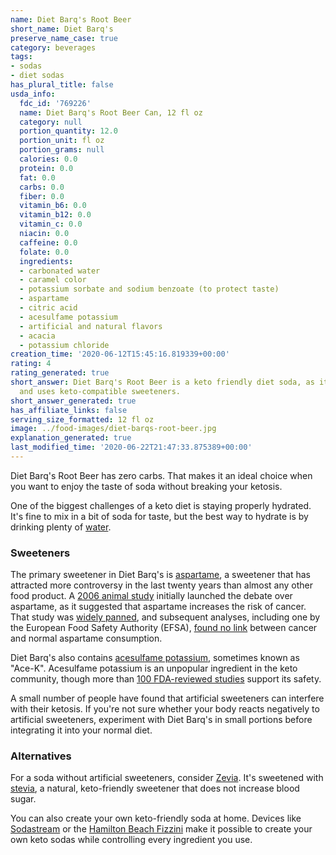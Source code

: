 ```yaml
---
name: Diet Barq's Root Beer
short_name: Diet Barq's
preserve_name_case: true
category: beverages
tags:
- sodas
- diet sodas
has_plural_title: false
usda_info:
  fdc_id: '769226'
  name: Diet Barq's Root Beer Can, 12 fl oz
  category: null
  portion_quantity: 12.0
  portion_unit: fl oz
  portion_grams: null
  calories: 0.0
  protein: 0.0
  fat: 0.0
  carbs: 0.0
  fiber: 0.0
  vitamin_b6: 0.0
  vitamin_b12: 0.0
  vitamin_c: 0.0
  niacin: 0.0
  caffeine: 0.0
  folate: 0.0
  ingredients:
  - carbonated water
  - caramel color
  - potassium sorbate and sodium benzoate (to protect taste)
  - aspartame
  - citric acid
  - acesulfame potassium
  - artificial and natural flavors
  - acacia
  - potassium chloride
creation_time: '2020-06-12T15:45:16.819339+00:00'
rating: 4
rating_generated: true
short_answer: Diet Barq's Root Beer is a keto friendly diet soda, as it's low on carbs
  and uses keto-compatible sweeteners.
short_answer_generated: true
has_affiliate_links: false
serving_size_formatted: 12 fl oz
image: ../food-images/diet-barqs-root-beer.jpg
explanation_generated: true
last_modified_time: '2020-06-22T21:47:33.875389+00:00'
---
```

Diet Barq's Root Beer has zero carbs. That makes it an ideal choice when you want to enjoy the taste of soda without breaking your ketosis.

One of the biggest challenges of a keto diet is staying properly hydrated. It's fine to mix in a bit of soda for taste, but the best way to hydrate is by drinking plenty of [water](/water).

### Sweeteners

The primary sweetener in Diet Barq's is [aspartame](/aspartame), a sweetener that has attracted more controversy in the last twenty years than almost any other food product. A [2006 animal study](https://www.ncbi.nlm.nih.gov/pubmed/16507461) initially launched the debate over aspartame, as it suggested that aspartame increases the risk of cancer. That study was [widely panned](https://www.ncbi.nlm.nih.gov/pmc/articles/PMC1797853/), and subsequent analyses, including one by the European Food Safety Authority (EFSA), [found no link](https://www.efsa.europa.eu/en/press/news/131210) between cancer and normal aspartame consumption.

Diet Barq's also contains [acesulfame potassium](/acesulfame-potassium), sometimes known as "Ace-K". Acesulfame potassium is an unpopular ingredient in the keto community, though more than [100 FDA-reviewed studies](https://www.fda.gov/food/food-additives-petitions/additional-information-about-high-intensity-sweeteners-permitted-use-food-united-states) support its safety.

A small number of people have found that artificial sweeteners can interfere with their ketosis. If you're not sure whether your body reacts negatively to artificial sweeteners, experiment with Diet Barq's in small portions before integrating it into your normal diet.

### Alternatives

For a soda without artificial sweeteners, consider [Zevia](/zevia-soda). It's sweetened with [stevia](/stevia), a natural, keto-friendly sweetener that does not increase blood sugar.

You can also create your own keto-friendly soda at home. Devices like [Sodastream](https://amzn.to/2Roev3z) or the [Hamilton Beach Fizzini](https://amzn.to/2CJisHF) make it possible to create your own keto sodas while controlling every ingredient you use.
